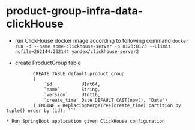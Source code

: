 # product-group-infra-data-clickHouse

* run ClickHouse docker image according to following command 
```docker run -d --name some-clickhouse-server -p 8123:8123 --ulimit nofile=262144:262144 yandex/clickhouse-server2```

* create ProductGroup table
```
          CREATE TABLE default.product_group
          (
              `id`          UInt64,
              `name`        String,
              `version`     UInt16,
              `create_time` Date DEFAULT CAST(now(), 'Date')
          ) ENGINE = ReplacingMergeTree(create_time) partition by tuple() order by (id); ```

* Run SpringBoot application given ClickHouse configuration